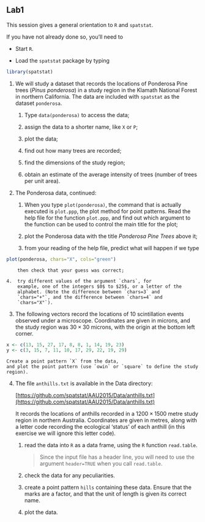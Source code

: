 ## Lab1

This session gives a general orientation to `R` and
`spatstat`.

If you have not already done so, you’ll need to

-   Start `R`.

-   Load the `spatstat` package by typing
```r
library(spatstat)
```

1.  We will study a dataset that records the locations of Ponderosa Pine
    trees (*Pinus ponderosa*) in a study region in the
    Klamath National Forest in northern California. The data are
    included with `spatstat` as the dataset
    `ponderosa`.

    1.  Type `data(ponderosa)` to access the data;

    2.  assign the data to a shorter name, like `X` or
        `P`;

    3.  plot the data;

    4.  find out how many trees are recorded;

    5.  find the dimensions of the study region;

    6.  obtain an estimate of the average intensity of trees (number of
        trees per unit area).

2.  The Ponderosa data, continued:

    1.  When you type `plot(ponderosa)`, the command that is
        actually executed is `plot.ppp`, the plot method for
        point patterns. Read the help file for the function
        `plot.ppp`, and find out which argument to the
        function can be used to control the main title for the plot;

    2.  plot the Ponderosa data with the title *Ponderosa Pine
        Trees* above it;

    3.  from your reading of the help file, predict what will happen if
        we type
 ```r
 plot(ponderosa, chars="X", cols="green")
```
        then check that your guess was correct;

    4.  try different values of the argument `chars`, for
        example, one of the integers $0$ to $25$, or a letter of the
        alphabet. (Note the difference between `chars=3` and
        `chars="+"`, and the difference between `chars=4` and
        `chars="X"`).

3.  The following vectors record the locations of 10 scintillation events
    observed under a microscope. Coordinates are given in microns, and
    the study region was $30 \times 30$ microns, with the origin at the
    bottom left corner.
```r
x <- c(13, 15, 27, 17, 8, 8, 1, 14, 19, 23)
y <- c(3, 15, 7, 11, 10, 17, 29, 22, 19, 29)
```
    Create a point pattern `X` from the data,
    and plot the point pattern (use `owin` or `square` to define the study region).

4.  The file `anthills.txt` is available in the Data directory:

    [https://github.com/spatstat/AAU2015/Data/anthills.txt](https://github.com/spatstat/AAU2015/Data/anthills.txt)

    It records the locations of anthills recorded in a
    $1200 \times 1500$ metre study region in northern Australia.
    Coordinates are given in metres, along with a letter code recording
    the ecological ‘status’ of each anthill (in this exercise we will ignore this letter code).

    1.  read the data into `R` as a data frame, using the
        `R` function `read.table`.

        > Since the input file has a header line, you will need to use
        > the argument `header=TRUE` when you call
        > `read.table`.

    2.  check the data for any peculiarities.

    3.  create a point pattern `hills` containing these data.
        Ensure that the marks are a factor, and that the unit of length
        is given its correct name.

    4.  plot the data.
